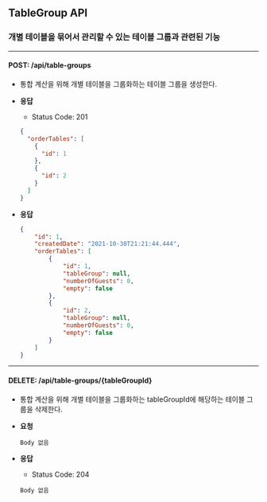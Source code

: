 ## TableGroup API

### 개별 테이블을 묶어서 관리할 수 있는 테이블 그룹과 관련된 기능

----

#### POST: /api/table-groups
- 통합 계산을 위해 개별 테이블을 그룹화하는 테이블 그룹을 생성한다. 

- **응답**
    - Status Code: 201
    ```json
    {
      "orderTables": [
        {
          "id": 1
        },
        {
          "id": 2
        }
      ]
    }
    ```

- **응답**
    ```json
    {
        "id": 1,
        "createdDate": "2021-10-30T21:21:44.444",
        "orderTables": [
            {
                "id": 1,
                "tableGroup": null,
                "numberOfGuests": 0,
                "empty": false
            },
            {
                "id": 2,
                "tableGroup": null,
                "numberOfGuests": 0,
                "empty": false
            }
        ]
    }
    ```

----

#### DELETE: /api/table-groups/{tableGroupId}
- 통합 계산을 위해 개별 테이블을 그룹화하는 tableGroupId에 해당하는 테이블 그룹을 삭제한다.

- **요청**
    ```
    Body 없음
    ```

- **응답**
    - Status Code: 204
    ```
    Body 없음
    ```